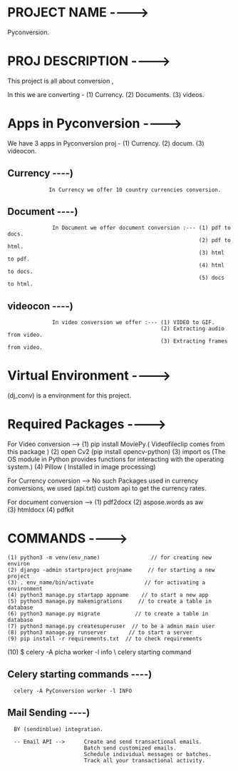 # PROJECT NAME ---->

   Pyconversion.

#  PROJ DESCRIPTION ---->
  
   This project  is all about conversion ,
   
   In this we are converting - (1) Currency.
                               (2) Documents.
                               (3) videos.

#  Apps in Pyconversion ---->

   We have 3 apps in Pyconversion proj - (1) Currency.
                                         (2) docum. 
                                         (3) videocon.

   ## Currency ----) 
                 
                 In Currency we offer 10 country currencies conversion.

   ## Document ----)
        
                  In Document we offer document conversion :--- (1) pdf to docs.
                                                                (2) pdf to html.
                                                                (3) html to pdf.
                                                                (4) html to docs.
                                                                (5) docs to html.

   ## videocon ----)
               
                  In video conversion we offer :--- (1) VIDEO to GIF.
                                                    (2) Extracting audio from video.
                                                    (3) Extracting frames from video.
#  Virtual Environment ---->
   
   (dj_conv) is a environment for this project.

#  Required Packages ---->  

   For Video conversion --> (1) pip install MoviePy.( Videofileclip comes from this package )
                            (2) open Cv2 (pip install opencv-python)
                            (3) import os (The OS module in Python provides functions for interacting with the operating system.)
                            (4) Pillow ( Installed in image processing)

   For Currency conversion --> No such Packages used in currency conversions,
                               we used (api.txt) custom api to get the currency rates.
   
   For document  conversion --> (1) pdf2docx 
                                (2) aspose.words as aw   
                                (3) htmldocx
                                (4) pdfkit
# COMMANDS ---->
  
    (1) python3 -m venv(env_name)                // for creating new environ
    (2) django -admin startproject projname     // for starting a new project
    (3) . env_name/bin/activate                // for activating a environment
    (4) python3 manage.py startapp appname    // to start a new app
    (5) python3 manage.py makemigrations     // to create a table in database
    (6) python3 manage.py migrate           // to create a table in database
    (7) python3 manage.py createsuperuser  // to be a admin main user
    (8) python3 manage.py runserver       // to start a server
    (9) pip install -r requirements.txt  // to check requirements
   (10) $ celery -A picha worker -l info \\ celery starting command

   ## Celery starting commands ----) 

      celery -A PyConversion worker -l INFO
        
   ## Mail Sending ----)
      
      BY (sendinblue) integration.

      -- Email API -->      Create and send transactional emails.
                            Batch send customized emails.
                            Schedule individual messages or batches.
                            Track all your transactional activity.


   

   
   

                                            
